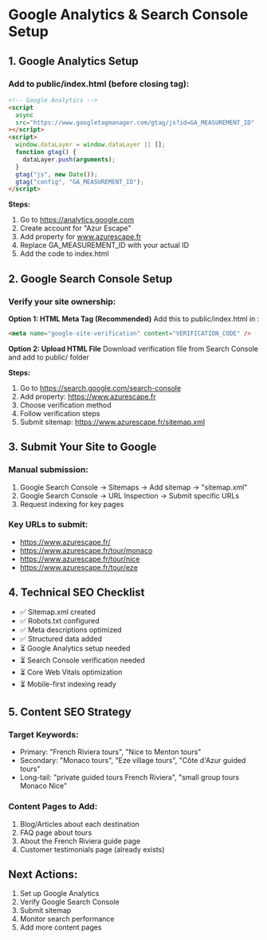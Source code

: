 # Google Analytics & Search Console Setup

## 1. Google Analytics Setup

### Add to public/index.html (before closing </head> tag):

```html
<!-- Google Analytics -->
<script
  async
  src="https://www.googletagmanager.com/gtag/js?id=GA_MEASUREMENT_ID"
></script>
<script>
  window.dataLayer = window.dataLayer || [];
  function gtag() {
    dataLayer.push(arguments);
  }
  gtag("js", new Date());
  gtag("config", "GA_MEASUREMENT_ID");
</script>
```

**Steps:**

1. Go to https://analytics.google.com
2. Create account for "Azur Escape"
3. Add property for www.azurescape.fr
4. Replace GA_MEASUREMENT_ID with your actual ID
5. Add the code to index.html

## 2. Google Search Console Setup

### Verify your site ownership:

**Option 1: HTML Meta Tag (Recommended)**
Add this to public/index.html in <head>:

```html
<meta name="google-site-verification" content="VERIFICATION_CODE" />
```

**Option 2: Upload HTML File**
Download verification file from Search Console and add to public/ folder

**Steps:**

1. Go to https://search.google.com/search-console
2. Add property: https://www.azurescape.fr
3. Choose verification method
4. Follow verification steps
5. Submit sitemap: https://www.azurescape.fr/sitemap.xml

## 3. Submit Your Site to Google

### Manual submission:

1. Google Search Console → Sitemaps → Add sitemap → "sitemap.xml"
2. Google Search Console → URL Inspection → Submit specific URLs
3. Request indexing for key pages

### Key URLs to submit:

- https://www.azurescape.fr/
- https://www.azurescape.fr/tour/monaco
- https://www.azurescape.fr/tour/nice
- https://www.azurescape.fr/tour/eze

## 4. Technical SEO Checklist

- ✅ Sitemap.xml created
- ✅ Robots.txt configured
- ✅ Meta descriptions optimized
- ✅ Structured data added
- ⏳ Google Analytics setup needed
- ⏳ Search Console verification needed
- ⏳ Core Web Vitals optimization
- ⏳ Mobile-first indexing ready

## 5. Content SEO Strategy

### Target Keywords:

- Primary: "French Riviera tours", "Nice to Menton tours"
- Secondary: "Monaco tours", "Eze village tours", "Côte d'Azur guided tours"
- Long-tail: "private guided tours French Riviera", "small group tours Monaco Nice"

### Content Pages to Add:

1. Blog/Articles about each destination
2. FAQ page about tours
3. About the French Riviera guide page
4. Customer testimonials page (already exists)

## Next Actions:

1. Set up Google Analytics
2. Verify Google Search Console
3. Submit sitemap
4. Monitor search performance
5. Add more content pages
